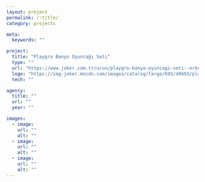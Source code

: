 ```yaml
---
layout: project
permalink: /:title/
category: projects

meta:
  keywords: ""

project:
  title: "Playgro Banyo Oyuncağı Seti"
  type: ""
  url: "https://www.joker.com.tr/urun/playgro-banyo-oyuncagi-seti--erkek-49693"
  logo: "https://img-joker.mncdn.com/images/catalog/large/693/49693/playgro-banyo-oyuncagi-seti--erkek49693_1075814149.jpg"
  tech: ""

agency:
  title: ""
  url: ""
  year: ""

images:
  - image:
    url: ""
    alt: ""
  - image:
    url: ""
    alt: ""
  - image:
    url: ""
    alt: ""
---
```

<p></p>
